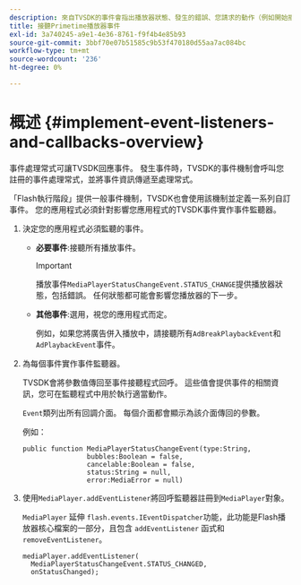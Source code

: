 ```yaml
---
description: 來自TVSDK的事件會指出播放器狀態、發生的錯誤、您請求的動作（例如開始播放的視訊）的完成，或以隱含方式發生的動作（例如廣告完成）。
title: 接聽Primetime播放器事件
exl-id: 3a740245-a9e1-4e36-8761-f9f4b4e85b93
source-git-commit: 3bbf70e07b51585c9b53f470180d55aa7ac084bc
workflow-type: tm+mt
source-wordcount: '236'
ht-degree: 0%

---
```


# 概述 {#implement-event-listeners-and-callbacks-overview}

事件處理常式可讓TVSDK回應事件。 發生事件時，TVSDK的事件機制會呼叫您註冊的事件處理常式，並將事件資訊傳遞至處理常式。

「Flash執行階段」提供一般事件機制，TVSDK也會使用該機制並定義一系列自訂事件。 您的應用程式必須針對影響您應用程式的TVSDK事件實作事件監聽器。

1. 決定您的應用程式必須監聽的事件。

   * **必要事件**:接聽所有播放事件。

      >[!IMPORTANT]
      >
      >播放事件`MediaPlayerStatusChangeEvent.STATUS_CHANGE`提供播放器狀態，包括錯誤。 任何狀態都可能會影響您播放器的下一步。

   * **其他事件**:選用，視您的應用程式而定。

      例如，如果您將廣告併入播放中，請接聽所有`AdBreakPlaybackEvent`和`AdPlaybackEvent`事件。

1. 為每個事件實作事件監聽器。

   TVSDK會將參數值傳回至事件接聽程式回呼。 這些值會提供事件的相關資訊，您可在監聽程式中用於執行適當動作。

   `Event`類列出所有回調介面。 每個介面都會顯示為該介面傳回的參數。

   例如：

   ```
   public function MediaPlayerStatusChangeEvent(type:String,  
                   bubbles:Boolean = false,  
                   cancelable:Boolean = false,  
                   status:String = null,  
                   error:MediaError = null) 
   ```

1. 使用`MediaPlayer.addEventListener`將回呼監聽器註冊到`MediaPlayer`對象。

   `MediaPlayer` 延伸 `flash.events.IEventDispatcher`功能，此功能是Flash播放器核心檔案的一部分，且包含 `addEventListener` 函式和 `removeEventListener`。

   ```
   mediaPlayer.addEventListener( 
     MediaPlayerStatusChangeEvent.STATUS_CHANGED,  
     onStatusChanged);
   ```
